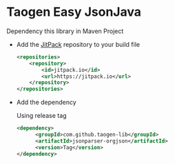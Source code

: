 # Taogen Easy JsonJava

Dependency this library in Maven Project

- Add the [JitPack](https://jitpack.io/#taogen-lib/jsonparser-orgjson) repository to your build file

  ```xml
  <repositories>
      <repository>
          <id>jitpack.io</id>
          <url>https://jitpack.io</url>
      </repository>
  </repositories>
  ```

- Add the dependency

  Using release tag

  ```xml
  <dependency>
	    <groupId>com.github.taogen-lib</groupId>
	    <artifactId>jsonparser-orgjson</artifactId>
	    <version>Tag</version>
  </dependency>
  ```
